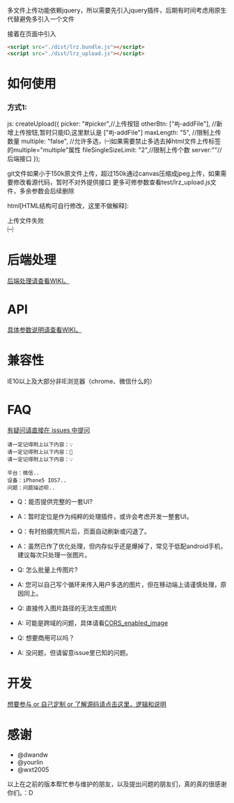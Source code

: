 多文件上传功能依赖jquery，所以需要先引入jquery插件，后期有时间考虑用原生代替避免多引入一个文件

接着在页面中引入
```html
<script src="./dist/lrz.bundle.js"></script>
<script src="./dist/lrz_upload.js"></script>
```

# 如何使用

### 方式1:
js:
createUpload({
     picker: "#picker",//上传按钮
     otherBtn: ["#j-addFile"], //新增上传按钮,暂时只能ID,这里默认是 ["#j-addFile"]
    maxLength: "5", //限制上传数量
    multiple: "false", //允许多选，㈠如果需要禁止多选去掉html文件上传标签的multiple="multiple"属性
    fileSingleSizeLimit: "2",//限制上传个数
   server:""//后端接口
});

git文件如果小于150k原文件上传，超过150k通过canvas压缩成jpeg上传，如果需要修改看源代码，暂时不对外提供接口
更多可修参数查看test/lrz_upload.js文件，多余参数会后续删除

html[HTML结构可自行修改，这里不做解释]:
    <div class="up_box" id="hasUpList">
        <div class="up_list  last" id="picker">
            <span class="vertal"></span>
            <span class="horizontal"></span>
        </div>
        <div class="up_tip" id="up_tip">
            上传文件失败
        </div>
    </div>
    <input type="file" name="file" id="file" multiple="multiple" accept="image/*" style="display:none">㈠

# 后端处理

[后端处理请查看WIKI。](https://github.com/think2011/localResizeIMG/wiki)


# API

[具体参数说明请查看WIKI。](https://github.com/think2011/localResizeIMG/wiki)

# 兼容性

IE10以上及大部分非IE浏览器（chrome、微信什么的）

# FAQ

[有疑问请直接在 issues 中提问](https://github.com/think2011/localResizeIMG/issues)

```
请一定记得附上以下内容：💡
请一定记得附上以下内容：🙈
请一定记得附上以下内容：💡

平台：微信..
设备：iPhone5 IOS7..
问题：问题描述呗..
```

* Q：能否提供完整的一套UI?
* A：暂时定位是作为纯粹的处理插件，或许会考虑开发一整套UI。

* Q：有时拍摄完照片后，页面自动刷新或闪退了。
* A：虽然已作了优化处理，但内存似乎还是爆掉了，常见于低配android手机，建议每次只处理一张图片。

* Q: 怎么批量上传图片?
* A: 您可以自己写个循环来传入用户多选的图片，但在移动端上请谨慎处理，原因同上。

* Q: 直接传入图片路径的无法生成图片
* A: 可能是跨域的问题，具体请看[CORS_enabled_image](https://developer.mozilla.org/en-US/docs/Web/HTML/CORS_enabled_image)

* Q: 想要商用可以吗？
* A: 没问题，但请留意issue里已知的问题。

# 开发

[想要参与 or 自己定制 or 了解源码请点击这里，逻辑和说明](https://github.com/think2011/localResizeIMG/wiki/3.-%E6%BA%90%E7%A0%81%E9%80%BB%E8%BE%91)

# 感谢

* @dwandw
* @yourlin
* @wxt2005

以上在之前的版本帮忙参与维护的朋友，以及提出问题的朋友们，真的真的很感谢你们。：D
